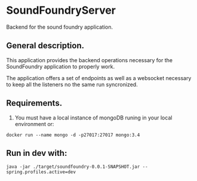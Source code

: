 # SoundFoundryServer
Backend for the sound foundry application.

## General description.

This application provides the backend operations necessary for the SoundFoundry application to properly work.

The application offers a set of endpoints as well as a websocket necessary to keep all the listeners no the same run syncronized.

## Requirements.

1. You must have a local instance of mongoDB runing in your local environment or:

`docker run --name mongo -d -p27017:27017 mongo:3.4`

## Run in dev with:

`java -jar ./target/soundfoundry-0.0.1-SNAPSHOT.jar --spring.profiles.active=dev`
